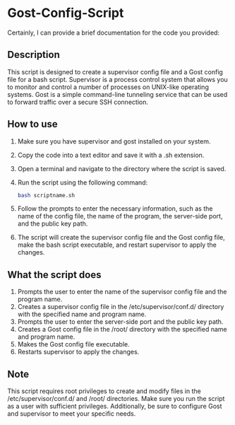 # Gost-Config-Script

Certainly, I can provide a brief documentation for the code you provided:

## Description

This script is designed to create a supervisor config file and a Gost config file for a bash script. Supervisor is a process control system that allows you to monitor and control a number of processes on UNIX-like operating systems. Gost is a simple command-line tunneling service that can be used to forward traffic over a secure SSH connection.

## How to use

1. Make sure you have supervisor and gost installed on your system.
2. Copy the code into a text editor and save it with a .sh extension.
3. Open a terminal and navigate to the directory where the script is saved.
4. Run the script using the following command:

   ```bash
   bash scriptname.sh
   ```

5. Follow the prompts to enter the necessary information, such as the name of the config file, the name of the program, the server-side port, and the public key path.
6. The script will create the supervisor config file and the Gost config file, make the bash script executable, and restart supervisor to apply the changes.

## What the script does

1. Prompts the user to enter the name of the supervisor config file and the program name.
2. Creates a supervisor config file in the /etc/supervisor/conf.d/ directory with the specified name and program name.
3. Prompts the user to enter the server-side port and the public key path.
4. Creates a Gost config file in the /root/ directory with the specified name and program name.
5. Makes the Gost config file executable.
6. Restarts supervisor to apply the changes.

## Note

This script requires root privileges to create and modify files in the /etc/supervisor/conf.d/ and /root/ directories. Make sure you run the script as a user with sufficient privileges. Additionally, be sure to configure Gost and supervisor to meet your specific needs.
